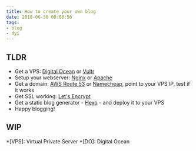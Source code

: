 ```yaml
---
title: How to create your own blog
date: 2018-06-30 00:08:56
tags:
- blog
- dyi
---
```


## TLDR

- Get a VPS: [Digital Ocean] or [Vultr]
- Setup your webserver: [Nginx] or [Apache]
- Get a domain: [AWS Route 53] or [Namecheap], point to your VPS IP, test if it works
- Get SSL working: [Let's Encrypt]
- Get a static blog generator - [Hexo] - and deploy it to your VPS
- Happy blogging!

## WIP

[Digital Ocean]: https://www.digitalocean.com/
[Vultr]: https://www.vultr.com/
[Nginx]: https://nginx.org/
[Apache]: https://httpd.apache.org/
[AWS Route 53]: https://aws.amazon.com/route53/
[Namecheap]: https://www.namecheap.com/
[Let's Encrypt]: https://letsencrypt.org/
[Hexo]: https://hexo.io/

*[VPS]: Virtual Private Server
*[DO]: Digital Ocean
